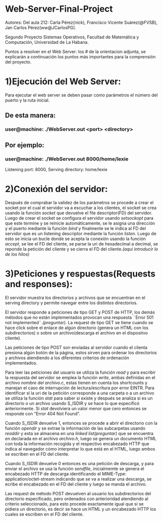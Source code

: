 # Web-Server-Final-Project
Autores: Del aula 212: Carla Pérez(nick), Francisco Vicente Suárez(@FVSB), Jan Carlos Pérez(ww@JCarlosPG).

Segundo Proyecto Sistemas Operativos, Facultad de Matemática y Computación, Universidad de La Habana.

Puntos a resolver en el Web Server: los # de la orientacion adjunta, se explicarán a continuación los puntos más importantes para la comprensión del proyecto. 

# 1)Ejecución del Web Server:
Para ejecutar el web server se deben pasar como parámetros el número del puerto y la ruta inicial.
## De esta manera:
### user@machine: ./WebServer.out \<port> \<directory>
## Por ejemplo:
  ### user@machine: ./WebServer.out 8000/home/lexie
  Listening port: 8000, 
  Serving directory: home/lexie
# 2)Conexión del servidor:
Después de comprabar la validez de los parámetros se procede a crear el socket por el cual el servidor va a escuchar a los clientes, el socket se crea
usando la función *socket* que devuelve el file descriptor(FD) del servidor.
Luego de crear el socket se configura el servidor usando *setsockopt* para
que este termine y se reinicie automáticamente, se le asigna una dirección y el
puerto mediante la función *bind* y finalmente se le indica al FD del
servidor que es un listening descriptor mediante la función *listen*.
Luego de esto se inicia un bucle donde se acepta la conexión usando la función *accept*, se lee el FD del cliente, se parse la uri de hexadecimal
a decimal, se reponde la petición del cliente y se cierra el FD del cliente._(aqui introducir lo de los hilos)_
# 3)Peticiones y respuestas(Requests and responses):
El servidor muestra los directorios y archivos que se encuentran en el serving directory y permite navegar entre los distintos directorios.

El servidor responde a peticiones de tipo GET y POST de HTTP, los demás métodos que no están implementados provocan una respuesta
¨Error 501 not implemented¨._(preguntar)_. La request de tipo GET se tiene cuando se hace click sobre el enlace de algún directorio
(genera un HTML con los subdirectorios) o sobre un archivo(descarga el archivo en el dispositvo cliente).

Las peticiones de tipo POST son enviadas al servidor cuando el clienta presiona algún botón de la página, estos sirven para ordenar los
directorios y archivos atendiendo a los diferentes criterios de ordenación implementados.

Para leer las peticiones del usuario se utiliza la función _read_ y para escribir la respuesta del servidor se emplea la función _write_, 
ambas definidas en el archivo _nombre del archivo.c_, estas tienen en cuenta los shortcounts y manejan el caso de interrupción 
de lectura/escritura por error EINTR. Para identificar si la uri de la petición corresponde a una carpeta o a un archivo se utiliza
la función _stat_ para saber si existe y después se analiza si es un directorio o un archivo usando S_ISDIR y se hace lo que especificó anteriormente.
Si _stat_ devolviera un valor menor que cero entonces se responde con "Error 404 Not Found".

Cuando S_ISDIR devuelve 1, entonces se procede a abrir el directorio con la función _opendir_ y se extrae la información de las subcarpetas
usando _readdir_ y esta se almacena en una _linked list(preguntar)_ que se encuentra en declarada en el archivo _archivo.h_, luego se genera un
documento HTML con toda la información recogida y el respectivo encabezado HTTP que indica al navegador cómo interpretar lo que está en el
HTML, luego ambos se escriben en el FD del cliente.

Cuando S_ISDIR devuelve 0 entonces es una petición de descarga, y para enviar el archivo se usa la función _sendfile_, inicialmemte se genera
el encabezado HTTP de descarga identificando el MIME-Type: application/octet-stream indicando que se va a realizar una descarga, 
se ecribe el encabezado en el FD del cliente y luego se manda el archivo.

Las request de método POST devuelven al usuario los subdirectorios del directorio especificado, pero ordenados con 
anterioridad atendiendo al criterio seleccionado, para esto procede exactamente igual que si se pidiera un directorio,
es decir se hace un HTML y un encabezado HTTP los cuales se escriben en el FD del cliente.














